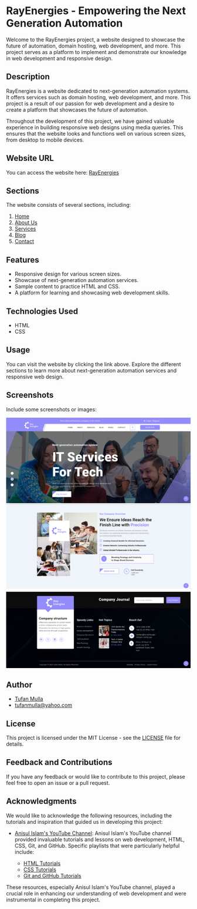 # RayEnergies - Empowering the Next Generation Automation

Welcome to the RayEnergies project, a website designed to showcase the future of automation, domain hosting, web development, and more. This project serves as a platform to implement and demonstrate our knowledge in web development and responsive design.

## Description

RayEnergies is a website dedicated to next-generation automation systems. It offers services such as domain hosting, web development, and more. This project is a result of our passion for web development and a desire to create a platform that showcases the future of automation.

Throughout the development of this project, we have gained valuable experience in building responsive web designs using media queries. This ensures that the website looks and functions well on various screen sizes, from desktop to mobile devices.

## Website URL

You can access the website here: [RayEnergies](https://rayenergies.netlify.app/)

## Sections

The website consists of several sections, including:

1. [Home](https://rayenergies.netlify.app/#)
2. [About Us](https://rayenergies.netlify.app/#about)
3. [Services](https://rayenergies.netlify.app/#services)
4. [Blog](https://rayenergies.netlify.app/#blog)
5. [Contact](https://rayenergies.netlify.app/#contact)

## Features

- Responsive design for various screen sizes.
- Showcase of next-generation automation services.
- Sample content to practice HTML and CSS.
- A platform for learning and showcasing web development skills.

## Technologies Used

- HTML
- CSS

## Usage

You can visit the website by clicking the link above. Explore the different sections to learn more about next-generation automation services and responsive web design.

## Screenshots

Include some screenshots or images:

![Header](./images/screenshot/ray-energies-header-screenshot.png)
![About Us](./images/screenshot/ray-energies-section-three-screenshot.png)
![Footer](./images/screenshot/footer.png)

## Author

- [Tufan Mulla](https://www.tufanmulla.com/)
- tufanmulla@yahoo.com

## License

This project is licensed under the MIT License - see the [LICENSE](LICENSE) file for details.

## Feedback and Contributions

If you have any feedback or would like to contribute to this project, please feel free to open an issue or a pull request.

## Acknowledgments

We would like to acknowledge the following resources, including the tutorials and inspiration that guided us in developing this project:

- [Anisul Islam's YouTube Channel](https://www.youtube.com/@anisul-islam): Anisul Islam's YouTube channel provided invaluable tutorials and lessons on web development, HTML, CSS, Git, and GitHub. Specific playlists that were particularly helpful include:

  - [HTML Tutorials](https://youtube.com/playlist?list=PLgH5QX0i9K3oHBr5dsumGwjUxByN5Lnw3&si=tvR-kyKSgasdg59N)
  - [CSS Tutorials](https://youtube.com/playlist?list=PLgH5QX0i9K3qjCBXjTmv7Xeh8MDUUVJDO&si=NS4YzG-CQEEXc0S9)
  - [Git and GitHub Tutorials](https://youtube.com/playlist?list=PLgH5QX0i9K3qAW8DT6I0XOxC23qnA4FL-&si=G-y9it1wMTrz2VvR)

These resources, especially Anisul Islam's YouTube channel, played a crucial role in enhancing our understanding of web development and were instrumental in completing this project.
